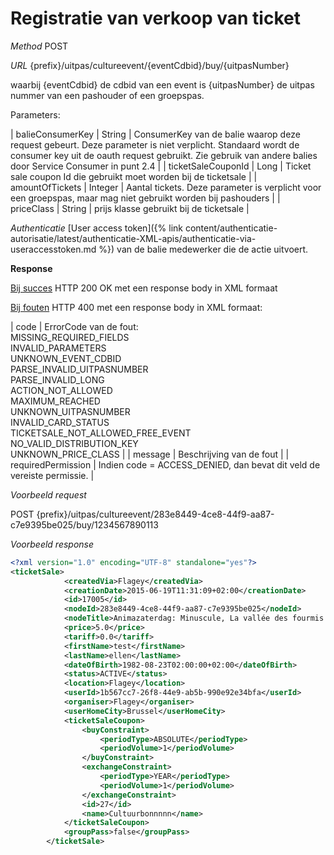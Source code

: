 ---
---

# Registratie van verkoop van ticket

_Method_
POST

_URL_
{prefix}/uitpas/cultureevent/{eventCdbid}/buy/{uitpasNumber}

waarbij {eventCdbid} de cdbid van een event is {uitpasNumber} de uitpas nummer van een pashouder of een groepspas.

Parameters:

| balieConsumerKey | String | ConsumerKey van de balie waarop deze request gebeurt. Deze parameter is niet verplicht. Standaard wordt de consumer key uit de oauth request gebruikt. Zie gebruik van andere balies door Service Consumer in punt 2.4 |
| ticketSaleCouponId | Long | Ticket sale coupon Id die gebruikt moet worden bij de ticketsale |
| amountOfTickets | Integer | Aantal tickets. Deze parameter is verplicht voor een groepspas, maar mag niet gebruikt worden bij pashouders |
| priceClass | String | prijs klasse gebruikt bij de ticketsale |

_Authenticatie_
[User access token]({% link content/authenticatie-autorisatie/latest/authenticatie-XML-apis/authenticatie-via-useraccesstoken.md %}) van de balie medewerker die de actie uitvoert.

**Response**

<u>Bij succes</u>
HTTP 200 OK met een response body in XML formaat

<u>Bij fouten</u>
HTTP 400 met een response body in XML formaat:

| code | ErrorCode van de fout:<br>MISSING_REQUIRED_FIELDS<br>INVALID_PARAMETERS<br>UNKNOWN_EVENT_CDBID<br>PARSE_INVALID_UITPASNUMBER<br>PARSE_INVALID_LONG<br>ACTION_NOT_ALLOWED<br>MAXIMUM_REACHED<br>UNKNOWN_UITPASNUMBER<br>INVALID_CARD_STATUS<br>TICKETSALE_NOT_ALLOWED_FREE_EVENT<br>NO_VALID_DISTRIBUTION_KEY<br>UNKNOWN_PRICE_CLASS |
| message | Beschrijving van de fout |
| requiredPermission | Indien code = ACCESS_DENIED, dan bevat dit veld de vereiste permissie. |

_Voorbeeld request_

POST {prefix}/uitpas/cultureevent/283e8449-4ce8-44f9-aa87-c7e9395be025/buy/1234567890113

_Voorbeeld response_


~~~xml
<?xml version="1.0" encoding="UTF-8" standalone="yes"?>
<ticketSale>
            <createdVia>Flagey</createdVia>
            <creationDate>2015-06-19T11:31:09+02:00</creationDate>
            <id>17005</id>
            <nodeId>283e8449-4ce8-44f9-aa87-c7e9395be025</nodeId>
            <nodeTitle>Animazaterdag: Minuscule, La vallée des fourmis perdues</nodeTitle>
            <price>5.0</price>
            <tariff>0.0</tariff>
            <firstName>test</firstName>
            <lastName>ellen</lastName>
            <dateOfBirth>1982-08-23T02:00:00+02:00</dateOfBirth>
            <status>ACTIVE</status>
            <location>Flagey</location>
            <userId>1b567cc7-26f8-44e9-ab5b-990e92e34bfa</userId>
            <organiser>Flagey</organiser>
            <userHomeCity>Brussel</userHomeCity>
            <ticketSaleCoupon>
                <buyConstraint>
                    <periodType>ABSOLUTE</periodType>
                    <periodVolume>1</periodVolume>
                </buyConstraint>
                <exchangeConstraint>
                    <periodType>YEAR</periodType>
                    <periodVolume>1</periodVolume>
                </exchangeConstraint>
                <id>27</id>
                <name>Cultuurbonnnnn</name>
            </ticketSaleCoupon>
            <groupPass>false</groupPass>
        </ticketSale>
~~~
